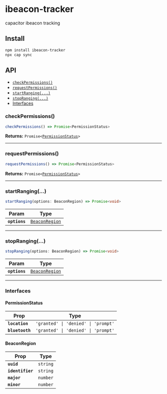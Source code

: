 # ibeacon-tracker

capacitor ibeacon tracking

## Install

```bash
npm install ibeacon-tracker
npx cap sync
```

## API

<docgen-index>

* [`checkPermissions()`](#checkpermissions)
* [`requestPermissions()`](#requestpermissions)
* [`startRanging(...)`](#startranging)
* [`stopRanging(...)`](#stopranging)
* [Interfaces](#interfaces)

</docgen-index>

<docgen-api>
<!--Update the source file JSDoc comments and rerun docgen to update the docs below-->

### checkPermissions()

```typescript
checkPermissions() => Promise<PermissionStatus>
```

**Returns:** <code>Promise&lt;<a href="#permissionstatus">PermissionStatus</a>&gt;</code>

--------------------


### requestPermissions()

```typescript
requestPermissions() => Promise<PermissionStatus>
```

**Returns:** <code>Promise&lt;<a href="#permissionstatus">PermissionStatus</a>&gt;</code>

--------------------


### startRanging(...)

```typescript
startRanging(options: BeaconRegion) => Promise<void>
```

| Param         | Type                                                  |
| ------------- | ----------------------------------------------------- |
| **`options`** | <code><a href="#beaconregion">BeaconRegion</a></code> |

--------------------


### stopRanging(...)

```typescript
stopRanging(options: BeaconRegion) => Promise<void>
```

| Param         | Type                                                  |
| ------------- | ----------------------------------------------------- |
| **`options`** | <code><a href="#beaconregion">BeaconRegion</a></code> |

--------------------


### Interfaces


#### PermissionStatus

| Prop            | Type                                           |
| --------------- | ---------------------------------------------- |
| **`location`**  | <code>'granted' \| 'denied' \| 'prompt'</code> |
| **`bluetooth`** | <code>'granted' \| 'denied' \| 'prompt'</code> |


#### BeaconRegion

| Prop             | Type                |
| ---------------- | ------------------- |
| **`uuid`**       | <code>string</code> |
| **`identifier`** | <code>string</code> |
| **`major`**      | <code>number</code> |
| **`minor`**      | <code>number</code> |

</docgen-api>
